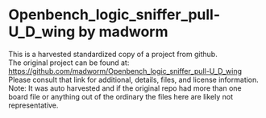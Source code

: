 
# Openbench_logic_sniffer_pull-U_D_wing by madworm  
This is a harvested standardized copy of a project from github.  
The original project can be found at:  
https://github.com/madworm/Openbench_logic_sniffer_pull-U_D_wing  
Please consult that link for additional, details, files, and license information.  
Note: It was auto harvested and if the original repo had more than one board file or anything out of the ordinary the files here are likely not representative.  
    